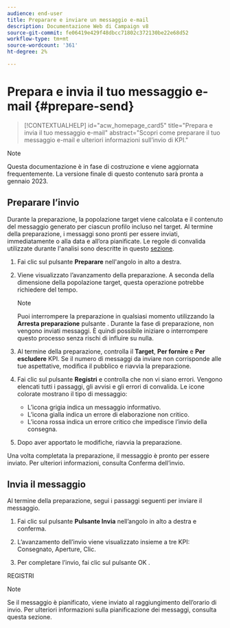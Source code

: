 ```yaml
---
audience: end-user
title: Preparare e inviare un messaggio e-mail
description: Documentazione Web di Campaign v8
source-git-commit: fe06419e429f48dbcc71802c372130be22e68d52
workflow-type: tm+mt
source-wordcount: '361'
ht-degree: 2%

---
```


# Prepara e invia il tuo messaggio e-mail {#prepare-send}

>[!CONTEXTUALHELP]
>id="acw_homepage_card5"
>title="Prepara e invia il tuo messaggio e-mail"
>abstract="Scopri come preparare il tuo messaggio e-mail e ulteriori informazioni sull’invio di KPI."

>[!NOTE]
>
>Questa documentazione è in fase di costruzione e viene aggiornata frequentemente. La versione finale di questo contenuto sarà pronta a gennaio 2023.

<!--

	show how to prepare and send the email + the live kpis in the dashboard

like acc when preparation, target calculated then send
real time KPIs, not in AJO. similar to ACS.
exclusion logs, causes
-->

<!--
send also KPIs
-->

## Preparare l’invio

Durante la preparazione, la popolazione target viene calcolata e il contenuto del messaggio generato per ciascun profilo incluso nel target. Al termine della preparazione, i messaggi sono pronti per essere inviati, immediatamente o alla data e all’ora pianificate. Le regole di convalida utilizzate durante l&#39;analisi sono descritte in questo [sezione](https://experienceleague.adobe.com/docs/campaign-classic/using/sending-messages/key-steps-when-creating-a-delivery/steps-validating-the-delivery.html?lang=en#validation-process-with-typologies).

1. Fai clic sul pulsante **Preparare** nell&#39;angolo in alto a destra.

1. Viene visualizzato l’avanzamento della preparazione. A seconda della dimensione della popolazione target, questa operazione potrebbe richiedere del tempo.

   >[!NOTE]
   >
   >Puoi interrompere la preparazione in qualsiasi momento utilizzando la **Arresta preparazione** pulsante . Durante la fase di preparazione, non vengono inviati messaggi. È quindi possibile iniziare o interrompere questo processo senza rischi di influire su nulla.

1. Al termine della preparazione, controlla il **Target**, **Per fornire** e **Per escludere** KPI. Se il numero di messaggi da inviare non corrisponde alle tue aspettative, modifica il pubblico e riavvia la preparazione.

1. Fai clic sul pulsante **Registri** e controlla che non vi siano errori. Vengono elencati tutti i passaggi, gli avvisi e gli errori di convalida. Le icone colorate mostrano il tipo di messaggio:

   * L’icona grigia indica un messaggio informativo.
   * L’icona gialla indica un errore di elaborazione non critico.
   * L’icona rossa indica un errore critico che impedisce l’invio della consegna.

1. Dopo aver apportato le modifiche, riavvia la preparazione.

Una volta completata la preparazione, il messaggio è pronto per essere inviato. Per ulteriori informazioni, consulta Conferma dell’invio.


## Invia il messaggio

Al termine della preparazione, segui i passaggi seguenti per inviare il messaggio.

1. Fai clic sul pulsante **Pulsante Invia** nell’angolo in alto a destra e conferma.

1. L’avanzamento dell’invio viene visualizzato insieme a tre KPI: Consegnato, Aperture, Clic.

1. Per completare l’invio, fai clic sul pulsante OK .

REGISTRI

>[!NOTE]
>
>Se il messaggio è pianificato, viene inviato al raggiungimento dell’orario di invio. Per ulteriori informazioni sulla pianificazione dei messaggi, consulta questa sezione.

